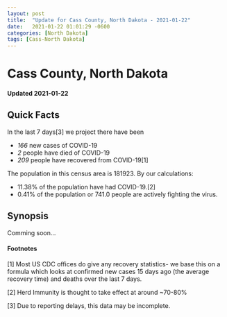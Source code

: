 ```yaml
---
layout: post
title:  "Update for Cass County, North Dakota - 2021-01-22"
date:   2021-01-22 01:01:29 -0600
categories: [North Dakota]
tags: [Cass-North Dakota]
---
```


# Cass County, North Dakota
#### Updated 2021-01-22

## Quick Facts

In the last 7 days[3] we project there have been
- *166* new cases of COVID-19
- *2* people have died of COVID-19
- *209* people have recovered from COVID-19[1]

The population in this census area is 181923. By our calculations:
- 11.38% of the population have had COVID-19.[2]
- 0.41% of the population or 741.0 people are actively fighting the virus.

## Synopsis

Comming soon...


#### Footnotes

[1] Most US CDC offices do give any recovery statistics- we base this on a formula which looks at confirmed new cases
15 days ago (the average recovery time) and deaths over the last 7 days.

[2] Herd Immunity is thought to take effect at around ~70-80%

[3] Due to reporting delays, this data may be incomplete.
 
    